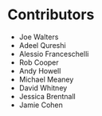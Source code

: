 # Contributors

- Joe Walters
- Adeel Qureshi
- Alessio Franceschelli
- Rob Cooper
- Andy Howell
- Michael Meaney
- David Whitney
- Jessica Brentnall
- Jamie Cohen
